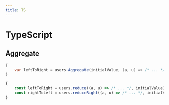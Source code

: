 ```yaml
---
title: TS
---
```



# TypeScript

## Aggregate

```csharp
{
    var leftToRight = users.Aggregate(initialValue, (a, u) => /* ... */);
}
```
```js
{
    const leftToRight = users.reduce((a, u) => /* ... */, initialValue);
    const rightToLeft = users.reduceRight((a, u) => /* ... */, initialValue);
}
```


